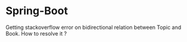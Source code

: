 # Spring-Boot

Getting stackoverflow error on bidirectional relation between Topic and Book. How to resolve it ?
